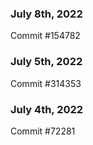 ### July 8th, 2022

Commit #154782

### July 5th, 2022

Commit #314353


### July 4th, 2022

Commit #72281
